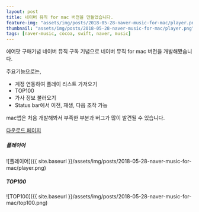 ```yaml
---
layout: post
title: 네이버 뮤직 for mac 버전을 만들었습니다.
feature-img: "assets/img/posts/2018-05-28-naver-music-for-mac/player.png"
thumbnail: "assets/img/posts/2018-05-28-naver-music-for-mac/player.png"
tags: [naver-music, cocoa, swift, naver, music]
---
```

에어팟 구매기념 네이버 뮤직 구독 기념으로 네이버 뮤직 for mac 버전을 개발해봤습니다.

주요기능으로는,
 - 계정 연동하여 플레이 리스트 가저오기
 - TOP100
 - 가사 정보 불러오기
 - Status bar에서 이전, 재생, 다음 조작 가능
 
 mac앱은 처음 개발해봐서 부족한 부분과 버그가 많이 발견될 수 있습니다.

[다운로드 페이지](https://github.com/kjisoo/naver-music-for-mac/releases)

  
##### 플레이어
![플레이어]({{ site.baseurl }}/assets/img/posts/2018-05-28-naver-music-for-mac/player.png)

##### TOP100
![TOP100]({{ site.baseurl }}/assets/img/posts/2018-05-28-naver-music-for-mac/top100.png)


